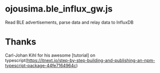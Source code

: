 # ojousima.ble_influx_gw.js
Read BLE advertisements, parse data and relay data to InfluxDB

# Thanks
Carl-Johan Kihl for his awesome [tutorial] on typescript(https://itnext.io/step-by-step-building-and-publishing-an-npm-typescript-package-44fe7164964c)